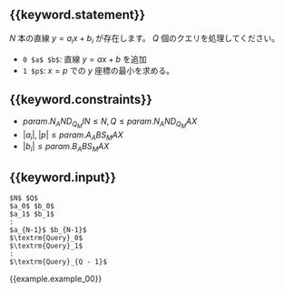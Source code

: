 ## {{keyword.statement}}
$N$ 本の直線 $y = a_i x + b_i$ が存在します。 $Q$ 個のクエリを処理してください。

- `0 $a$ $b$`: 直線 $y = ax + b$ を追加
- `1 $p$`: $x = p$ での $y$ 座標の最小を求める。

## {{keyword.constraints}}

- ${{param.N_AND_Q_MIN}} \leq N, Q \leq {{param.N_AND_Q_MAX}}$
- $|a_i|, |p| \leq {{param.A_ABS_MAX}}$
- $|b_i| \leq {{param.B_ABS_MAX}}$

## {{keyword.input}}

~~~
$N$ $Q$
$a_0$ $b_0$
$a_1$ $b_1$
:
$a_{N-1}$ $b_{N-1}$
$\textrm{Query}_0$
$\textrm{Query}_1$
:
$\textrm{Query}_{Q - 1}$
~~~

{{example.example_00}}

